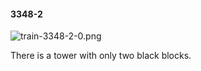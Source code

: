 #### 3348-2
![train-3348-2-0.png](https://github.com/lil-lab/nlvr/raw/master/nlvr/train/images/50/train-3348-2-0.png "train-3348-2-0.png")

There is a tower with only two black blocks.